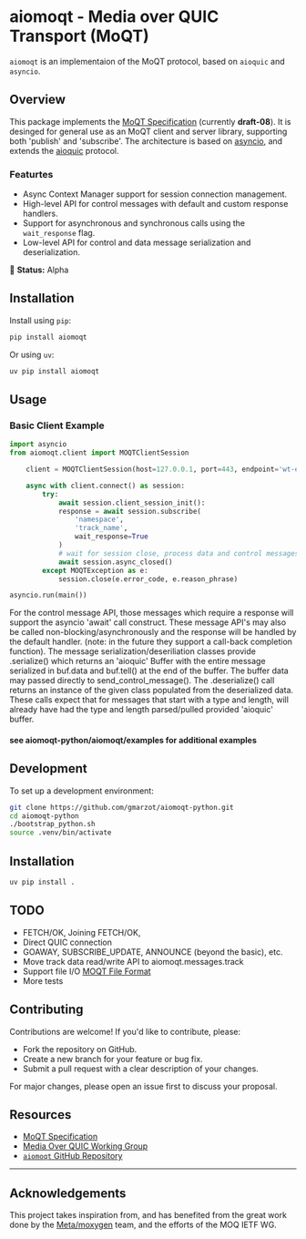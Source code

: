 # aiomoqt - Media over QUIC Transport (MoQT)

`aiomoqt` is an implementaion of the MoQT protocol, based on `aioquic` and `asyncio`.

## Overview

This package implements the [MoQT Specification](https://moq-wg.github.io/moq-transport/draft-ietf-moq-transport.html) (currently **draft-08**). It is desinged for general use as an MoQT client and server library, supporting both 'publish' and 'subscribe'. The architecture is based on [asyncio](https://pypi.org/project/asyncio/), and extends the [aioquic](https://pypi.org/project/aioquic/) protocol.

### Featurtes

- Async Context Manager support for session connection management.
- High-level API for control messages with default and custom response handlers.
- Support for asynchronous and synchronous calls using the `wait_response` flag.
- Low-level API for control and data message serialization and deserialization.

🚀 **Status:** Alpha

## Installation

Install using `pip`:

```bash
pip install aiomoqt
```

Or using `uv`:

```bash
uv pip install aiomoqt
```

## Usage

### Basic Client Example

```python
import asyncio
from aiomoqt.client import MOQTClientSession

    client = MOQTClientSession(host=127.0.0.1, port=443, endpoint='wt-endpoint')

    async with client.connect() as session:
        try:
            await session.client_session_init():
            response = await session.subscribe(
                'namespace', 
                'track_name',
                wait_response=True
            )
            # wait for session close, process data and control messages
            await session.async_closed()
        except MOQTException as e:
            session.close(e.error_code, e.reason_phrase)

asyncio.run(main())
```

For the control message API, those messages which require a response will support the asyncio 'await' call construct. These message API's may also be called non-blocking/asynchronously and the response will be handled by the default handler. (note: in the future they support a call-back completion function). The message serialization/deseriliation classes provide <moqt-msg-obj>.serialize() which returns an 'aioquic' Buffer with the entire message serialized in buf.data and buf.tell() at the end of the buffer. The buffer data may passed directly to send_control_message(). The <moqt-msg-class>.deserialize() call returns an instance of the given class populated from the deserialized data. These calls expect that for messages that start with a type and length, will already have had the type and length parsed/pulled provided 'aioquic' buffer.

#### see aiomoqt-python/aiomoqt/examples for additional examples

## Development

To set up a development environment:

```bash
git clone https://github.com/gmarzot/aiomoqt-python.git
cd aiomoqt-python
./bootstrap_python.sh
source .venv/bin/activate
```
## Installation

```bash
uv pip install .
```

## TODO

* FETCH/OK, Joining FETCH/OK, 
* Direct QUIC connection
* GOAWAY, SUBSCRIBE_UPDATE, ANNOUNCE (beyond the basic), etc.
* Move track data read/write API to aiomoqt.messages.track
* Support file I/O [MOQT File Format](https://datatracker.ietf.org/doc/html/draft-jennings-moq-file-00)
* More tests

## Contributing

Contributions are welcome! If you'd like to contribute, please:

* Fork the repository on GitHub.
* Create a new branch for your feature or bug fix.
* Submit a pull request with a clear description of your changes.

For major changes, please open an issue first to discuss your proposal.

## Resources

- [MoQT Specification](https://moq-wg.github.io/moq-transport/draft-ietf-moq-transport.html)
- [Media Over QUIC Working Group](https://datatracker.ietf.org/wg/moq/about/)
- [`aiomoqt` GitHub Repository](https://github.com/gmarzot/aiomoqt-python)

---

## Acknowledgements

This project takes inspiration from, and has benefited from the great work done by the [Meta/moxygen](https://github.com/facebookexperimental/moxygen) team, and the efforts of the MOQ IETF WG.

